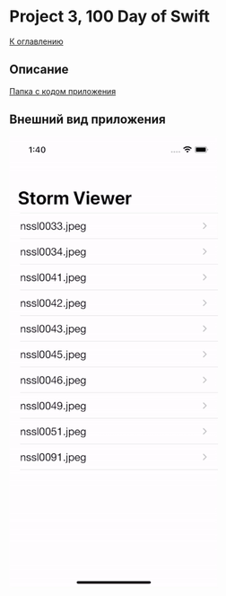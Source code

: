 #  Project 3, 100 Day of Swift
[К оглавлению](/README.md)
      
## Описание       
[Папка с кодом приложения](/100DayOfSwift/Project3)

## Внешний вид приложения

![Внешний вид приложения](./demonstration.gif)


